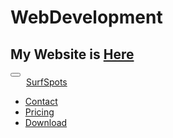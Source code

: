 # WebDevelopment
## My Website is [Here](https://craigcraig-jpeg.github.io/WebDevelopment/Personal_site/index.html)

    
<nav class="navbar navbar-expand-lg navbar-dark bg-dark"  >
      <div class="container-fluid">
        <button class="navbar-toggler" type="button" data-bs-toggle="collapse" data-bs-target="#navbarTogglerDemo01" aria-controls="navbarTogglerDemo01" aria-expanded="false" aria-label="Toggle navigation">
          <span class="navbar-toggler-icon"></span>
        </button>
        <div class="collapse navbar-collapse" id="navbarTogglerDemo01">
      <a class="navbar-brand" href="" style="margin-left: 25px !important;">SurfSpots</a>
        <ul class="navbar-nav ms-auto" style="margin-right: 25px !important;">
          <li class="nav-item">
            <a class="nav-link" href="#"> Contact</a>
          </li>
          <li class="nav-item">
            <a class="nav-link" href="#"> Pricing</a>
          </li>
          <li class="nav-item">
            <a class="nav-link" href="#"> Download</a>
          </li>
      </ul>
      </div>
    </div>
  </nav>